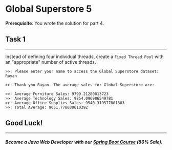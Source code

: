 # Global Superstore 5

**Prerequisite**: You wrote the solution for part 4.

## Task 1
-----

Instead of defining four individual threads, create a `Fixed Thread Pool` with an "appropriate" number of active threads.

```
>>: Please enter your name to access the Global Superstore dataset: Rayan

>>: Thank you Rayan. The average sales for Global Superstore are:

>>: Average Furniture Sales: 9799.21280813723
>>: Average Technology Sales: 9854.096986549781
>>: Average Office Supplies Sales: 9540.319577001303
>>: Total Average: 9651.778039610392
```

## Good Luck!
--------
##### Become a Java Web Developer with our [Spring Boot Course](https://udemy-redirect-app.herokuapp.com/spring) (86% Sale).